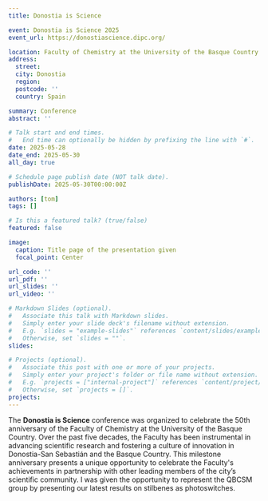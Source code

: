 ```yaml
---
title: Donostia is Science

event: Donostia is Science 2025
event_url: https://donostiascience.dipc.org/

location: Faculty of Chemistry at the University of the Basque Country
address:
  street:
  city: Donostia
  region:
  postcode: ''
  country: Spain

summary: Conference
abstract: ''

# Talk start and end times.
#   End time can optionally be hidden by prefixing the line with `#`.
date: 2025-05-28
date_end: 2025-05-30
all_day: true

# Schedule page publish date (NOT talk date).
publishDate: 2025-05-30T00:00:00Z

authors: [tom]
tags: []

# Is this a featured talk? (true/false)
featured: false

image:
  caption: Title page of the presentation given
  focal_point: Center

url_code: ''
url_pdf: ''
url_slides: ''
url_video: ''

# Markdown Slides (optional).
#   Associate this talk with Markdown slides.
#   Simply enter your slide deck's filename without extension.
#   E.g. `slides = "example-slides"` references `content/slides/example-slides.md`.
#   Otherwise, set `slides = ""`.
slides:

# Projects (optional).
#   Associate this post with one or more of your projects.
#   Simply enter your project's folder or file name without extension.
#   E.g. `projects = ["internal-project"]` references `content/project/deep-learning/index.md`.
#   Otherwise, set `projects = []`.
projects:
---
```


The **Donostia is Science** conference was organized to celebrate the 50th anniversary of the Faculty of Chemistry at the University of the Basque Country. 
Over the past five decades, the Faculty has been instrumental in advancing scientific research and fostering a culture of innovation in Donostia-San Sebastián 
and the Basque Country. This milestone anniversary presents a unique opportunity to celebrate the Faculty's achievements in partnership with other leading members 
of the city’s scientific community. I was given the opportunity to represent the QBCSM group by presenting our latest results on stilbenes as photoswitches.


